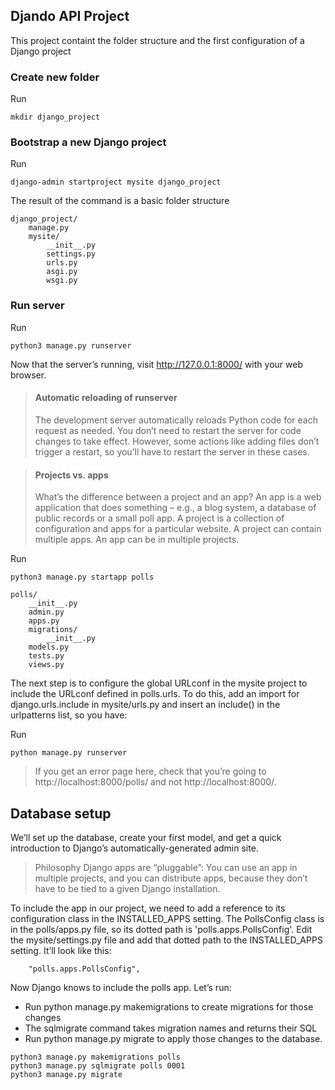 ## Djando API Project
 This project containt the folder structure and the first configuration of a Django project 

### Create new folder
Run
```
mkdir django_project
```

### Bootstrap a new Django project

Run 
```
django-admin startproject mysite django_project
```

The result of the command is a basic folder structure 

```
django_project/
    manage.py
    mysite/
        __init__.py
        settings.py
        urls.py
        asgi.py
        wsgi.py
```

### Run server
Run
```
python3 manage.py runserver
```

Now that the server’s running, visit http://127.0.0.1:8000/ with your web browser. 

> #### Automatic reloading of runserver
> The development server automatically reloads Python code for each request as needed. You don’t need to restart the server for code changes to take effect. However, some actions like adding files don’t trigger a restart, so you’ll have to restart the server in these cases.

> #### Projects vs. apps
> What’s the difference between a project and an app? An app is a web application that does something – e.g., a blog system, a database of public records or a small poll app. A project is a collection of configuration and apps for a particular website. A project can contain multiple apps. An app can be in multiple projects.

Run
```
python3 manage.py startapp polls
```

```
polls/
    __init__.py
    admin.py
    apps.py
    migrations/
        __init__.py
    models.py
    tests.py
    views.py
```

The next step is to configure the global URLconf in the mysite project to include the URLconf defined in polls.urls. To do this, add an import for django.urls.include in mysite/urls.py and insert an include() in the urlpatterns list, so you have:

Run 

```
python manage.py runserver
```
> If you get an error page here, check that you’re going to http://localhost:8000/polls/ and not http://localhost:8000/.

## Database setup
We’ll set up the database, create your first model, and get a quick introduction to Django’s automatically-generated admin site.

> Philosophy
> Django apps are “pluggable”: You can use an app in multiple projects, and you can distribute apps, because they don’t have to be tied to a given Django installation.

To include the app in our project, we need to add a reference to its configuration class in the INSTALLED_APPS setting. The PollsConfig class is in the polls/apps.py file, so its dotted path is 'polls.apps.PollsConfig'. Edit the mysite/settings.py file and add that dotted path to the INSTALLED_APPS setting. It’ll look like this:

```
    "polls.apps.PollsConfig",
```

Now Django knows to include the polls app. Let’s run:

- Run python manage.py makemigrations to create migrations for those changes
- The sqlmigrate command takes migration names and returns their SQL
- Run python manage.py migrate to apply those changes to the database.

```
python3 manage.py makemigrations polls
python3 manage.py sqlmigrate polls 0001
python3 manage.py migrate
```